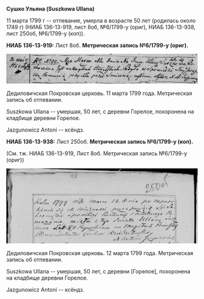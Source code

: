 **Сушко Ульяна (Suszkowa Ullana)**

11 марта 1799 г -- отпевание, умерла в возрасте 50 лет (родилась около
1749 г) (НИАБ 136-13-919, лист 8об, №6/1799-у (ориг), НИАБ 136-13-938,
лист 250об, №6/1799-у (коп)).

**НИАБ 136-13-919:** Лист 8об. **Метрическая запись №6/1799-у (ориг).**

![](./media/4252fd069be27c5679a03d46e456faa15423b8e4.png)

Дедиловичская Покровская церковь. 11 марта 1799 года. Метрическая запись
об отпевании.

Suszkowa Ullana -- умершая, 50 лет, с деревни Горелое, похоронена на
кладбище деревни Горелое.

Jazgunowicz Antoni -- ксёндз.

**НИАБ 136-13-938:** Лист 250об. **Метрическая запись №6/1799-у (коп).**

(См. тж. НИАБ 136-13-919, Лист 8об. Метрическая запись №6/1799-у (ориг))

![](./media/e159f4f3cabef668b32b2534fd8d71b7edb01334.png)

Дедиловичская Покровская церковь. 12 марта 1799 года. Метрическая запись
об отпевании.

Suszkowa Ullana -- умершая, 50 лет, с деревни \[Горелое\], похоронена на
кладбище деревни Горелое.

Jazgunowicz Antoni -- ксёндз.
